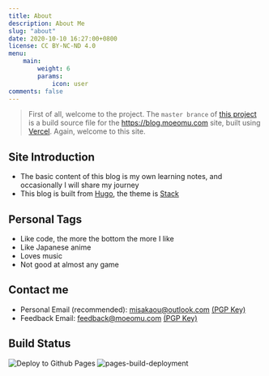 ```yaml
---
title: About
description: About Me
slug: "about"
date: 2020-10-10 16:27:00+0800
license: CC BY-NC-ND 4.0
menu:
    main: 
        weight: 6
        params:
            icon: user
comments: false
---
```


> First of all, welcome to the project. The `master brance` of [this project](https://github.com/Misakaou/blog) is a build source file for the <https://blog.moeomu.com> site, built using [Vercel](https://vercel.com/). Again, welcome to this site.

## Site Introduction

- The basic content of this blog is my own learning notes, and occasionally I will share my journey
- This blog is built from [Hugo](https://gohugo.io/), the theme is [Stack](https://github.com/CaiJimmy/hugo-theme-stack)

## Personal Tags

- Like code, the more the bottom the more I like
- Like Japanese anime
- Loves music
- Not good at almost any game

## Contact me

- Personal Email (recommended): <misakaou@outlook.com> [(PGP Key)](https://keybase.io/misakao/pgp_keys.asc?fingerprint=17f9e5a64dd787fd54a1d8b63772b611ed260593)
- Feedback Email: <feedback@moeomu.com> [(PGP Key)](https://keybase.io/misakao/pgp_keys.asc?fingerprint=3a4c42edbf0dccac73b9b4644bf809a49a630cd2)

## Build Status

![Deploy to Github Pages](https://github.com/Misakaou/blog/actions/workflows/deploy.yml/badge.svg)
![pages-build-deployment](https://github.com/Misakaou/blog/actions/workflows/pages/pages-build-deployment/badge.svg)
